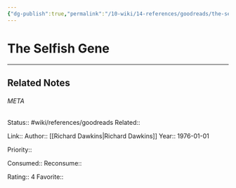 ```yaml
---
{"dg-publish":true,"permalink":"/10-wiki/14-references/goodreads/the-selfish-gene/"}
---
```


# The Selfish Gene
---

## Related Notes




###### META
Status:: #wiki/references/goodreads
Related:: 

Link:: 
Author:: [[Richard Dawkins\|Richard Dawkins]]
Year:: 1976-01-01

Priority:: 

Consumed:: 
Reconsume:: 

Rating:: 4
Favorite:: 
